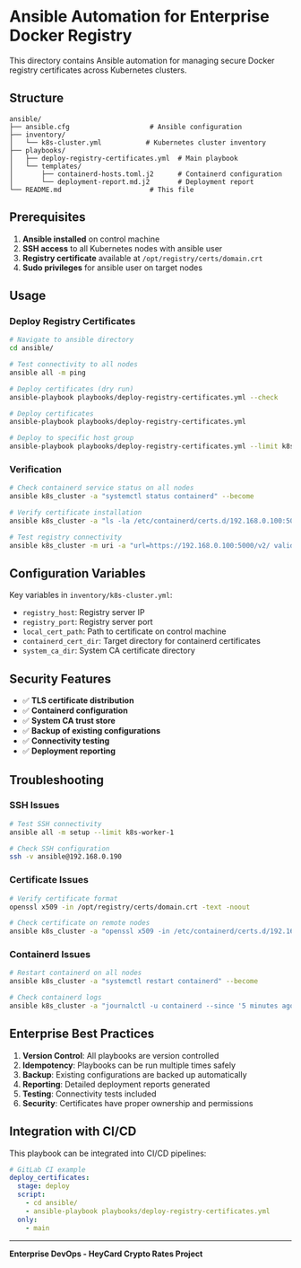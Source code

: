 # Ansible Automation for Enterprise Docker Registry

This directory contains Ansible automation for managing secure Docker registry certificates across Kubernetes clusters.

## Structure

```
ansible/
├── ansible.cfg                    # Ansible configuration
├── inventory/
│   └── k8s-cluster.yml           # Kubernetes cluster inventory
├── playbooks/
│   ├── deploy-registry-certificates.yml  # Main playbook
│   └── templates/
│       ├── containerd-hosts.toml.j2      # Containerd configuration
│       └── deployment-report.md.j2       # Deployment report
└── README.md                      # This file
```

## Prerequisites

1. **Ansible installed** on control machine
2. **SSH access** to all Kubernetes nodes with ansible user
3. **Registry certificate** available at `/opt/registry/certs/domain.crt`
4. **Sudo privileges** for ansible user on target nodes

## Usage

### Deploy Registry Certificates

```bash
# Navigate to ansible directory
cd ansible/

# Test connectivity to all nodes
ansible all -m ping

# Deploy certificates (dry run)
ansible-playbook playbooks/deploy-registry-certificates.yml --check

# Deploy certificates
ansible-playbook playbooks/deploy-registry-certificates.yml

# Deploy to specific host group
ansible-playbook playbooks/deploy-registry-certificates.yml --limit k8s_workers
```

### Verification

```bash
# Check containerd service status on all nodes
ansible k8s_cluster -a "systemctl status containerd" --become

# Verify certificate installation
ansible k8s_cluster -a "ls -la /etc/containerd/certs.d/192.168.0.100:5000/" --become

# Test registry connectivity
ansible k8s_cluster -m uri -a "url=https://192.168.0.100:5000/v2/ validate_certs=no"
```

## Configuration Variables

Key variables in `inventory/k8s-cluster.yml`:

- `registry_host`: Registry server IP
- `registry_port`: Registry server port
- `local_cert_path`: Path to certificate on control machine
- `containerd_cert_dir`: Target directory for containerd certificates
- `system_ca_dir`: System CA certificate directory

## Security Features

- ✅ **TLS certificate distribution**
- ✅ **Containerd configuration**
- ✅ **System CA trust store**
- ✅ **Backup of existing configurations**
- ✅ **Connectivity testing**
- ✅ **Deployment reporting**

## Troubleshooting

### SSH Issues
```bash
# Test SSH connectivity
ansible all -m setup --limit k8s-worker-1

# Check SSH configuration
ssh -v ansible@192.168.0.190
```

### Certificate Issues
```bash
# Verify certificate format
openssl x509 -in /opt/registry/certs/domain.crt -text -noout

# Check certificate on remote nodes
ansible k8s_cluster -a "openssl x509 -in /etc/containerd/certs.d/192.168.0.100:5000/ca.crt -subject -dates -noout" --become
```

### Containerd Issues
```bash
# Restart containerd on all nodes
ansible k8s_cluster -a "systemctl restart containerd" --become

# Check containerd logs
ansible k8s_cluster -a "journalctl -u containerd --since '5 minutes ago' --no-pager" --become
```

## Enterprise Best Practices

1. **Version Control**: All playbooks are version controlled
2. **Idempotency**: Playbooks can be run multiple times safely
3. **Backup**: Existing configurations are backed up automatically
4. **Reporting**: Detailed deployment reports generated
5. **Testing**: Connectivity tests included
6. **Security**: Certificates have proper ownership and permissions

## Integration with CI/CD

This playbook can be integrated into CI/CD pipelines:

```yaml
# GitLab CI example
deploy_certificates:
  stage: deploy
  script:
    - cd ansible/
    - ansible-playbook playbooks/deploy-registry-certificates.yml
  only:
    - main
```

---
**Enterprise DevOps - HeyCard Crypto Rates Project**